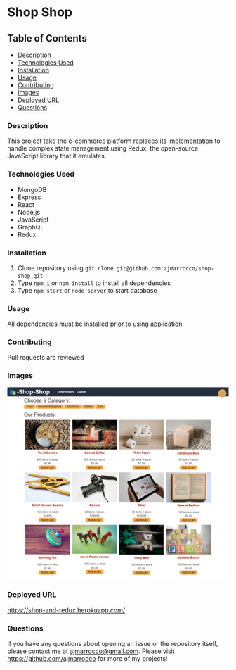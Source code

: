 # Shop Shop

## Table of Contents
* [Description](#description)
* [Technologies Used](#technologies-used)
* [Installation](#installation)
* [Usage](#usage)
* [Contributing](#contributing)
* [Images](#images)
* [Deployed URL](#deployed-url)
* [Questions](#questions)

### Description
This project take the e-commerce platform replaces its implementation to handle complex state management using Redux, the open-source JavaScript library that it emulates.

### Technologies Used
* MongoDB
* Express
* React
* Node.js
* JavaScript
* GraphQL
* Redux

### Installation
1. Clone repository using `git clone git@github.com:ajmarrocco/shop-shop.git`
2. Type `npm i` or `npm install` to install all dependencies
3. Type `npm start` or `node server` to start database

### Usage 
All dependencies must be installed prior to using application

### Contributing 
Pull requests are reviewed

### Images
![alt text](images/homepage.png)

### Deployed URL
https://shop-and-redux.herokuapp.com/

### Questions
If you have any questions about opening an issue or the repository itself, please contact me at ajmarrocco@gmail.com. Please visit https://github.com/ajmarrocco for more of my projects!